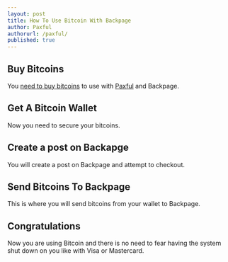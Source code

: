```yaml
---
layout: post
title: How To Use Bitcoin With Backpage
author: Paxful
authorurl: /paxful/
published: true
---
```


<p><h2>Buy Bitcoins</h2>
<p>You <a href="/en/how-buy-bitcoins-online-best-bitcoin-exchange-rate-bitcoin-price/">need to buy bitcoins</a> to use with <a href="http://geni.us/paxful">Paxful</a> and Backpage.
<p><h2>Get A Bitcoin Wallet</h2>
<p>Now you need to secure your bitcoins.
<p><h2>Create a post on Backapge</h2>
<p>You will create a post on Backpage and attempt to checkout.
<p><h2>Send Bitcoins To Backpage</h2>
<p>This is where you will send bitcoins from your wallet to Backpage.
<p><h2>Congratulations</h2>
<p>Now you are using Bitcoin and there is no need to fear having the system shut down on you like with Visa or Mastercard.